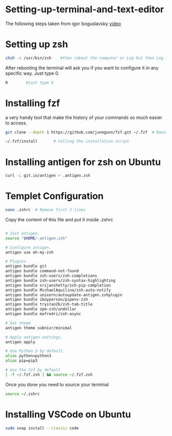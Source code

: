 # Setting-up-terminal-and-text-editor
The following steps taken from igor boguslavsky [video]([https://youtu.be/pk3H6gOCalk](https://youtu.be/pk3H6gOCalk)) 
# Setting up zsh

```bash
chsh -s /usr/bin/zsh    #then reboot the computer or Log Out then Log In. 
```

After rebooting the terminal will ask you if you want to configure it in any specific way. Just type 0.

```bash
0        #just type 0
```

# Installing fzf 
a very handy tool that make the history of your commands so much easier to access.

```bash
git clone --depth 1 https://github.com/junegunn/fzf.git ~/.fzf  # Downloading fzf

```

```bash
~/.fzf/install       # Calling the installation script
```
# Installing antigen for zsh on Ubuntu

```bash
curl -L git.io/antigen > .antigen.zsh
```
# Templet Configuration

```bash
nano .zshrc  # Remove first 2 lines
```
Copy the content of this file and put it inside .zshrc

```bash

# Init antigen.
source "$HOME/.antigen.zsh"

# Configure antigen.
antigen use oh-my-zsh

# Plugins
antigen bundle git
antigen bundle command-not-found
antigen bundle zsh-users/zsh-completions
antigen bundle zsh-users/zsh-syntax-highlighting
antigen bundle srijanshetty/zsh-pip-completion
antigen bundle MichaelAquilina/zsh-auto-notify
antigen bundle unixorn/autoupdate-antigen.zshplugin
antigen bundle iboyperson/pipenv-zsh
antigen bundle trystan2k/zsh-tab-title
antigen bundle zpm-zsh/undollar
antigen bundle mafredri/zsh-async

# Set theme
antigen theme subnixr/minimal

# Apply antigen settings.
antigen apply

# Use Python 3 by default.
alias python=python3
alias pip=pip3

# Use the fzf by default
[ -f ~/.fzf.zsh ] && source ~/.fzf.zsh
```
Once you done you need to source your terminal
```bash
source ~/.zshrc
```
# Installing VSCode on Ubuntu
```bash
sudo snap install --classic code  
```
